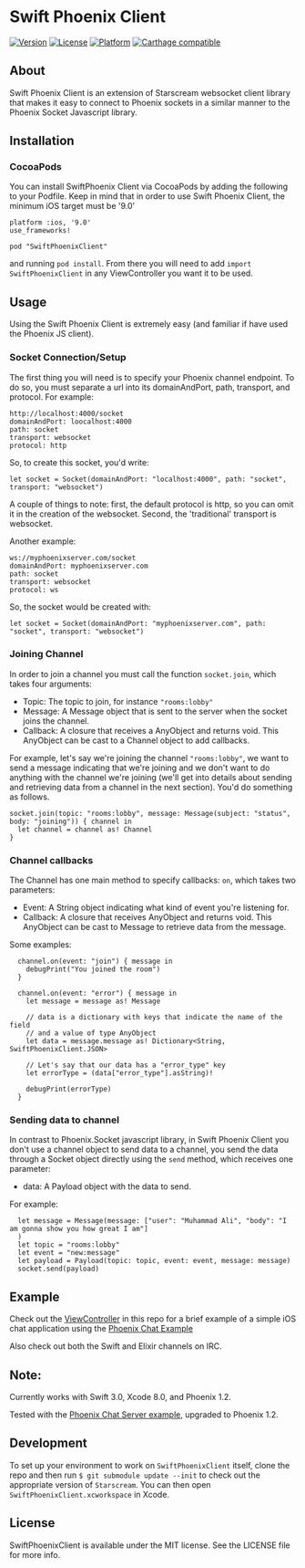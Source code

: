 # Swift Phoenix Client

[![Version](https://img.shields.io/cocoapods/v/SwiftPhoenixClient.svg?style=flat)](http://cocoapods.org/pods/SwiftPhoenixClient)
[![License](https://img.shields.io/cocoapods/l/SwiftPhoenixClient.svg?style=flat)](http://cocoapods.org/pods/SwiftPhoenixClient)
[![Platform](https://img.shields.io/cocoapods/p/SwiftPhoenixClient.svg?style=flat)](http://cocoapods.org/pods/SwiftPhoenixClient)
[![Carthage compatible](https://img.shields.io/badge/Carthage-compatible-4BC51D.svg?style=flat)](https://github.com/Carthage/Carthage)

## About
Swift Phoenix Client is an extension of Starscream websocket client library
that makes it easy to connect to Phoenix sockets in a similar manner to the
Phoenix Socket Javascript library.

## Installation

### CocoaPods

You can install SwiftPhoenix Client via CocoaPods by adding the following to your
Podfile. Keep in mind that in order to use Swift Phoenix Client, the minimum iOS
target must be '9.0'

```
platform :ios, '9.0'
use_frameworks!

pod "SwiftPhoenixClient"
```

and running `pod install`. From there you will need to add `import SwiftPhoenixClient` in any ViewController you want it to be used.

## Usage

Using the Swift Phoenix Client is extremely easy (and familiar if have used the Phoenix JS client).

### Socket Connection/Setup

The first thing you will need is to specify your Phoenix channel endpoint.
To do so, you must separate a url into its domainAndPort, path, transport, and
protocol. For example:

```
http://localhost:4000/socket
domainAndPort: loocalhost:4000
path: socket
transport: websocket
protocol: http

```
So, to create this socket, you'd write:

```
let socket = Socket(domainAndPort: "localhost:4000", path: "socket", transport: "websocket")
```

A couple of things to note: first, the default protocol is http, so you can omit
it in the creation of the websocket. Second, the 'traditional' transport is websocket.

Another example:

```
ws://myphoenixserver.com/socket
domainAndPort: myphoenixserver.com
path: socket
transport: websocket
protocol: ws
```

So, the socket would be created with:

```
let socket = Socket(domainAndPort: "myphoenixserver.com", path: "socket", transport: "websocket")
```

### Joining Channel

In order to join a channel you must call the function `socket.join`, which takes
four arguments:

* Topic: The topic to join, for instance `"rooms:lobby"`
* Message: A Message object that is sent to the server when the socket joins the channel.
* Callback: A closure that receives a AnyObject and returns void. This AnyObject can be cast to
a Channel object to add callbacks.

For example, let's say we're joining the channel `"rooms:lobby"`, we want to
send a message indicating that we're joining and we don't want to do anything
with the channel we're joining (we'll get into details about sending and
retrieving data from a channel in the next section). You'd do something as follows.


```
socket.join(topic: "rooms:lobby", message: Message(subject: "status", body: "joining")) { channel in
  let channel = channel as! Channel
}
```

### Channel callbacks

The Channel has one main method to specify callbacks: `on`, which takes two parameters:

* Event: A String object indicating what kind of event you're listening for.
* Callback: A closure that receives AnyObject and returns void. This AnyObject can be
cast to Message to retrieve data from the message.

Some examples:

```
  channel.on(event: "join") { message in
    debugPrint("You joined the room")
  }
```

```
  channel.on(event: "error") { message in
    let message = message as! Message

    // data is a dictionary with keys that indicate the name of the field
    // and a value of type AnyObject
    let data = message.message as! Dictionary<String, SwiftPhoenixClient.JSON>

    // Let's say that our data has a "error_type" key
    let errorType = (data["error_type"].asString)!

    debugPrint(errorType)
  }
```

### Sending data to channel

In contrast to Phoenix.Socket javascript library, in Swift Phoenix Client you
don't use a channel object to send data to a channel, you send the data through
a Socket object directly using the `send` method, which receives one
parameter:

* data: A Payload object with the data to send.

For example:

```
  let message = Message(message: ["user": "Muhammad Ali", "body": "I am gonna show you how great I am"]
  )
  let topic = "rooms:lobby"
  let event = "new:message"
  let payload = Payload(topic: topic, event: event, message: message)
  socket.send(payload)

```

## Example

Check out the [ViewController](https://github.com/davidstump/SwiftPhoenixClient/blob/master/Example/SwiftPhoenixClient/ViewController.swift) in this repo for a brief example of a simple iOS chat application using the [Phoenix Chat Example](https://github.com/chrismccord/phoenix_chat_example)

Also check out both the Swift and Elixir channels on IRC.

## Note:

Currently works with Swift 3.0, Xcode 8.0, and Phoenix 1.2.

Tested with the [Phoenix Chat Server example](https://github.com/chrismccord/phoenix_chat_example), upgraded to Phoenix 1.2.

## Development

To set up your environment to work on `SwiftPhoenixClient` itself, clone the repo and then run `$ git submodule update --init` to check out the appropriate version of `Starscream`. You can then open `SwiftPhoenixClient.xcworkspace` in Xcode.

## License

SwiftPhoenixClient is available under the MIT license. See the LICENSE file for more info.
